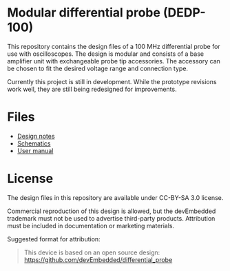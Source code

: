 Modular differential probe (DEDP-100)
=====================================

This repository contains the design files of a 100 MHz differential probe
for use with oscilloscopes. The design is modular and consists of a base
amplifier unit with exchangeable probe tip accessories. The accessory can
be chosen to fit the desired voltage range and connection type.

Currently this project is still in development. While the prototype revisions
work well, they are still being redesigned for improvements.

Files
=====

* [Design notes](design_notes/design_notes.md)
* [Schematics](diff_probe_amplifier/images/diff_probe_amplifier.pdf)
* [User manual](user_manual/DEDP-100_User_Manual.pdf)

License
=======

The design files in this repository are available under CC-BY-SA 3.0 license.

Commercial reproduction of this design is allowed, but the devEmbedded trademark
must not be used to advertise third-party products. Attribution must be included
in documentation or marketing materials.

Suggested format for attribution:

> This device is based on an open source design: https://github.com/devEmbedded/differential_probe


